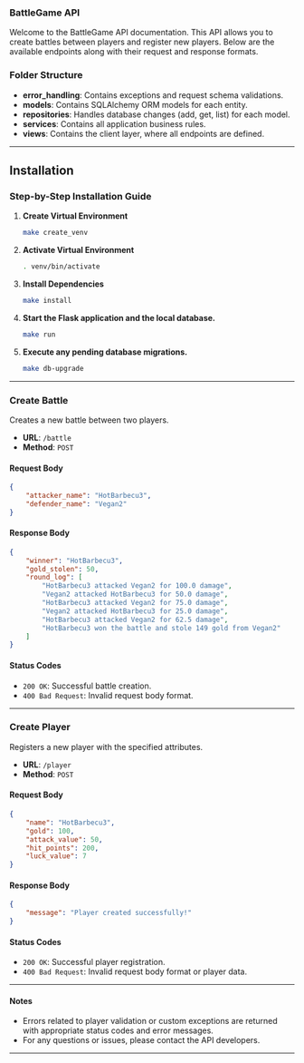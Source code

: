 ### BattleGame API

Welcome to the BattleGame API documentation. This API allows you to create battles between players and register new players. Below are the available endpoints along with their request and response formats.

### Folder Structure

- **error_handling**: Contains exceptions and request schema validations.
- **models**: Contains SQLAlchemy ORM models for each entity.
- **repositories**: Handles database changes (add, get, list) for each model.
- **services**: Contains all application business rules.
- **views**: Contains the client layer, where all endpoints are defined.

---

## Installation

### Step-by-Step Installation Guide

1. **Create Virtual Environment**  
   ```sh
   make create_venv
   ```

2. **Activate Virtual Environment**  
   ```sh
   . venv/bin/activate
   ```  

3. **Install Dependencies**  
   ```sh
   make install
   ```  

4. **Start the Flask application and the local database.**  
   ```sh
   make run
   ```

5. **Execute any pending database migrations.**  
   ```sh
   make db-upgrade
   ```

---
### Create Battle

Creates a new battle between two players.

- **URL**: `/battle`
- **Method**: `POST`

#### Request Body

```json
{
    "attacker_name": "HotBarbecu3",
    "defender_name": "Vegan2"
}
```

#### Response Body

```json
{
    "winner": "HotBarbecu3",
    "gold_stolen": 50,
    "round_log": [
        "HotBarbecu3 attacked Vegan2 for 100.0 damage",
        "Vegan2 attacked HotBarbecu3 for 50.0 damage",
        "HotBarbecu3 attacked Vegan2 for 75.0 damage",
        "Vegan2 attacked HotBarbecu3 for 25.0 damage",
        "HotBarbecu3 attacked Vegan2 for 62.5 damage",
        "HotBarbecu3 won the battle and stole 149 gold from Vegan2"
    ]
}
```

#### Status Codes

- `200 OK`: Successful battle creation.
- `400 Bad Request`: Invalid request body format.

---

### Create Player

Registers a new player with the specified attributes.

- **URL**: `/player`
- **Method**: `POST`

#### Request Body

```json
{
    "name": "HotBarbecu3",
    "gold": 100,
    "attack_value": 50,
    "hit_points": 200,
    "luck_value": 7
}
```

#### Response Body

```json
{
    "message": "Player created successfully!"
}
```

#### Status Codes

- `200 OK`: Successful player registration.
- `400 Bad Request`: Invalid request body format or player data.

---

#### Notes

- Errors related to player validation or custom exceptions are returned with appropriate status codes and error messages.
- For any questions or issues, please contact the API developers.

---

